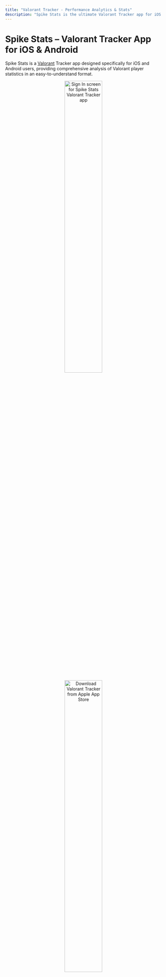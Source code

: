 ```yaml
---
title: "Valorant Tracker - Performance Analytics & Stats"
description: "Spike Stats is the ultimate Valorant Tracker app for iOS & Android. Analyze detailed Valorant stats, match history, agent & weapon data, and more to elevate your gameplay."
---
```


# Spike Stats – Valorant Tracker App for iOS & Android

Spike Stats is a <a href="https://playvalorant.com/" target="_blank">Valorant</a> Tracker app designed specifically for iOS and Android users, providing comprehensive analysis of Valorant player statistics in an easy-to-understand format.

<p align="center">
  <a href="screenshots/spike-stats-sign-in-page.png" target="_blank">
    <img src="screenshots/spike-stats-sign-in-page.png" alt="Sign In screen for Spike Stats Valorant Tracker app" width="822" height="1647" style="width: 49%; height: auto;" loading="lazy" decoding="async">
  </a>
</p>

<p align="center">
  <a href="https://apps.apple.com/us/app/spike-stats-for-valorant/id1541123839" target="_blank">
    <img src="images/apple_app_store_badge.png" alt="Download Valorant Tracker from Apple App Store" width="1200" height="356" style="width: 49%; height: auto;" loading="lazy" decoding="async">
  </a>
</p>
<p align="center">
  <a href="https://play.google.com/store/apps/details?id=crocusgames.com.spikestats" target="_blank">
    <img src="images/google-play-badge.png" alt="Download Valorant Tracker from Google Play" width="572" height="182" style="width: 50%; height: auto;" loading="lazy" decoding="async">
  </a>
</p>

## Valorant Performance Tracking with Graphs

Spike Stats helps Valorant players track their profile, match history, and game statistics. Leveraging official Valorant API data, Spike Stats provides insightful metrics, averages, and trends displayed as intuitive graphs to enhance your gameplay. [Explore your Match History & Performance Graphs →](/features/match-history)

<a href="screenshots/valorant-tracker-graph-kast.png" target="_blank">
  <img src="screenshots/valorant-tracker-graph-kast.png" alt="Valorant Tracker Performance Graph 1" width="822" height="1647" style="width: 49%; height: auto;" loading="lazy" decoding="async">
</a>
<a href="screenshots/spike-stats-graph-stat-options.png" target="_blank">
  <img src="screenshots/spike-stats-graph-stat-options.png" alt="Valorant Tracker Performance Graph 2" width="822" height="1647" style="width: 49%; height: auto;" loading="lazy" decoding="async">
</a>

## Detailed Valorant Match Analysis

Spike Stats gives you detailed analytics for every Valorant match you complete, including map details, medals earned, comprehensive KDA breakdowns, kills per weapon type, KAST percentages, round-by-round insights, and more, empowering you to understand and improve your gameplay. [Dive into your Match Details & Round Analysis →](/features/match-analysis)

<a href="screenshots/valorant-tracker-match-details-medals-kda.png" target="_blank">
  <img src="screenshots/valorant-tracker-match-details-medals-kda.png" alt="Valorant Tracker Match Details" width="822" height="1647" style="width: 49%; height: auto;" loading="lazy" decoding="async">
</a>
<a href="screenshots/valorant-tracker-all-player-basic-stats.png" target="_blank">
  <img src="screenshots/valorant-tracker-all-player-basic-stats.png" alt="Detailed Match Analysis Valorant Tracker" width="822" height="1647" style="width: 49%; height: auto;" loading="lazy" decoding="async">
</a>

## Valorant Coach – Your AI-Powered Valorant Assistant

Review your Valorant matches using Spike Stats' personalized Valorant Coach. Get custom gameplay recommendations, analyze your stats deeply, and elevate your skills effectively. [Get personalized insights from the AI Valorant Coach →](/features/valorant-coach)

<a href="screenshots/spike-stats-valorant-coach-standalone-1.png" target="_blank">
  <img src="screenshots/spike-stats-valorant-coach-standalone-1.png" alt="Valorant Coach AI Analysis" width="822" height="1647" style="width: 49%; height: auto;" loading="lazy" decoding="async">
</a>
<a href="screenshots/spike-stats-valorant-coach-standalone-2.png" target="_blank">
  <img src="screenshots/spike-stats-valorant-coach-standalone-2.png" alt="AI Valorant Coach Tips" width="822" height="1647" style="width: 49%; height: auto;" loading="lazy" decoding="async">
</a>

## Detailed Agent & Weapon Stats

Spike Stats tracks your performance for every Valorant agent, displaying key metrics like win rate and KDA. Easily sort and filter agent stats by role. Additionally, the app records accuracy and effectiveness for all Valorant weapons, including kills, kills per round, damage per round, and shot accuracy, sortable and filterable by weapon type. [View your Agent & Weapon Stats →](/features/agent-weapon-stats)

<a href="screenshots/valorant-tracker-agent-stats.png" target="_blank">
  <img src="screenshots/valorant-tracker-agent-stats.png" alt="Valorant Agent Stats Tracker" width="822" height="1647" style="width: 49%; height: auto;" loading="lazy" decoding="async">
</a>
<a href="screenshots/valorant-tracker-weapon-stats.png" target="_blank">
  <img src="screenshots/valorant-tracker-weapon-stats.png" alt="Weapon Stats Valorant Tracker" width="822" height="1647" style="width: 49%; height: auto;" loading="lazy" decoding="async">
</a>

## Valorant Overview & Leaderboards

Get a quick summary of your recent matches, overall win rates by mode and map, attacker/defender performance, and essential statistics like KDA and KAST. Spike Stats also features comprehensive leaderboards to compare your performance across various Valorant metrics. [Track your Valorant Overview & Leaderboards →](/features/account-overview-leaderboard)

<a href="screenshots/spike-stats-account-overview.png" target="_blank">
  <img src="screenshots/spike-stats-account-overview.png" alt="Valorant Tracker Overview" width="822" height="1647" style="width: 49%; height: auto;" loading="lazy" decoding="async">
</a>
<a href="screenshots/valorant-tracker-official-leaderboard.png" target="_blank">
  <img src="screenshots/valorant-tracker-official-leaderboard.png" alt="Valorant Tracker Leaderboard" width="822" height="1647" style="width: 49%; height: auto;" loading="lazy" decoding="async">
</a>

## Player Search & Multi-language Support

Search any Valorant player's stats quickly using their game name and tagline. [Look up Valorant players and track their stats →](/features/player-search)

Spike Stats makes Valorant tracking easy for players worldwide with full localization in 11 languages, including English, German, Spanish, French, Portuguese, Turkish, Thai, Vietnamese, Japanese, Korean, and Traditional Chinese.

<a href="screenshots/valorant-tracker-player-search.png" target="_blank">
  <img src="screenshots/valorant-tracker-player-search.png" alt="Player Search Feature Valorant Tracker" width="822" height="1647" style="width: 49%; height: auto;" loading="lazy" decoding="async">
</a>
<a href="screenshots/spike-stats-settings.png" target="_blank">
  <img src="screenshots/spike-stats-settings.png" alt="Valorant Tracker Multilanguage Support" width="822" height="1647" style="width: 49%; height: auto;" loading="lazy" decoding="async">
</a>

## Multi-Platform Valorant Tracker

Spike Stats is available for download on both the Apple App Store and Google Play, making it the ideal Valorant Tracker app for both iOS and Android gamers.

## Is Spike Stats Safe?

Spike Stats uses <a href="https://support-developer.riotgames.com/hc/en-us/articles/22801670382739-RSO-Riot-Sign-On" target="_blank">Riot Sign on (RSO)</a>, Riot Games’ official authentication method. It exclusively accesses data via the official <a href="https://www.riotgames.com/en/DevRel/valorant-api-launch" target="_blank">Valorant API</a>, ensuring your information remains secure and confidential.

## Download Spike Stats – The Best Valorant Tracker

<ul>
  <li>
    <a href="https://apps.apple.com/us/app/spike-stats-for-valorant/id1541123839" target="_blank">Download Spike Stats – Valorant Tracker for iOS
</a>
  </li>
  <li>
    <a href="https://play.google.com/store/apps/details?id=crocusgames.com.spikestats" target="_blank">Download Spike Stats – Valorant Tracker for Android</a>
  </li>
</ul>

## About Us

We specialize in developing high-quality companion apps designed to enrich gaming experiences for popular games like Destiny 2 and Valorant. Our apps have collectively reached thousands of dedicated gamers worldwide.

#### Our Other Apps

<ul>
  <li>
    The Vault: Item Manager –
    <a href="https://apps.apple.com/us/app/vault-manager-for-destiny-2/id1330143510" target="_blank">iOS</a> /
    <a href="https://play.google.com/store/apps/details?id=com.crocusgames.destinyinventorymanager&hl=en" target="_blank">Android</a>
  </li>
  <li>
    Xur Alert –
    <a href="https://apps.apple.com/us/app/where-is-xur-for-destiny-2/id955286784" target="_blank">iOS</a> /
    <a href="https://play.google.com/store/apps/details?id=com.crocusgames.whereisxur&hl=en" target="_blank">Android</a>
  </li>
</ul>

#### Contact Us
<ul>
  <li><a href="https://discord.gg/UEcuWArhny" target="_blank">Join Official Spike Stats Discord Server</a></li>
  <li><a href="https://twitter.com/SpikeStats" target="_blank">Follow on X</a></li>
  <li><a href="mailto:crocusgames@gmail.com" target="_blank">Send an E-mail</a></li>
</ul>

### Legal

Spike Stats isn't endorsed by Riot Games and doesn't reflect the views or opinions of Riot Games or anyone officially involved in producing or managing Riot Games properties. Riot Games, and all associated properties are trademarks or registered trademarks of Riot Games, Inc.
